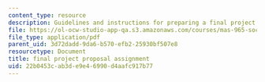 ```yaml
---
content_type: resource
description: Guidelines and instructions for preparing a final project proposal.
file: https://ol-ocw-studio-app-qa.s3.amazonaws.com/courses/mas-965-social-visualization-fall-2004/22b0453cab3de9e46990d4aafc917b77_assn9.pdf
file_type: application/pdf
parent_uid: 3d72dadd-9da6-b570-efb2-25930bf507e8
resourcetype: Document
title: final project proposal assignment
uid: 22b0453c-ab3d-e9e4-6990-d4aafc917b77
---
```

